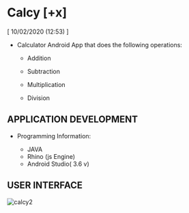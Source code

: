 # Calcy [+x]
  [  10/02/2020 (12:53)  ]



- Calculator Android App that does the following operations:

    - Addition

    -  Subtraction

    - Multiplication

    - Division

## APPLICATION DEVELOPMENT

   - Programming Information:

      -  JAVA
      -  Rhino (js Engine)
      -  Android Studio( 3.6 v)
 

## USER INTERFACE 

![calcy2](https://user-images.githubusercontent.com/58788722/127763359-6a40df6c-5bae-4fdc-bfb0-e4a906cb45e1.png)
